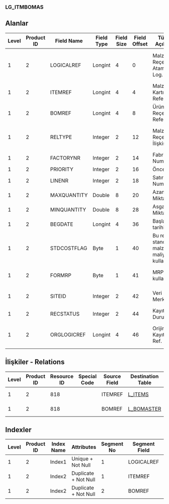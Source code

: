 ### LG_ITMBOMAS

## Alanlar

**Level**|**Product ID**|**Field Name**|**Field Type**|**Field Size**|**Field Offset**|**Türkçe Açıklama**|**Expression**
-----|-----|-----|-----|-----|-----|-----|-----
1|2|LOGICALREF|Longint|4|0|Malzeme - Reçete Ataması Log. Ref.|Item - Bill Of Material Assignment Logical Reference
1|2|ITEMREF|Longint|4|4|Malzeme Kartı Referansı|Item Card Reference
1|2|BOMREF|Longint|4|8|Ürün Reçetesi Referansı|Bill Of Material Reference
1|2|RELTYPE|Integer|2|12|Malzeme - Reçete İlişkisi Türü|Item - Bill Of Material Relation Type
1|2|FACTORYNR|Integer|2|14|Fabrika Numarası|Plant Number
1|2|PRIORITY|Integer|2|16|Öncelik|Priority
1|2|LINENR|Integer|2|18|Satır Numarası|Line Number
1|2|MAXQUANTITY|Double|8|20|Azami Miktar|Maximum Quantity
1|2|MINQUANTITY|Double|8|28|Asgari Miktar|Minimum Quantity
1|2|BEGDATE|Longint|4|36|Başlangıç tarihi|Start Date
1|2|STDCOSTFLAG|Byte|1|40|Bu reçete standart malzeme maliyetinde kullanılacak|Use This BOM in Standart Material Cost
1|2|FORMRP|Byte|1|41|MRP için kullanılacak|Will be Used for MRP
1|2|SITEID|Integer|2|42|Veri Merkezi|Data Processing Site
1|2|RECSTATUS|Integer|2|44|Kayıt Durumu|Record Status
1|2|ORGLOGICREF|Longint|4|46|Orijinal Kayıt Log. Ref.|Original Record Logical Reference

## İlişkiler - Relations
**Level**|**Product ID**|**Resource ID**|**Special Code**|**Source Field**|**Destination Table**|**Destination Field**|**Relation Type**|**Extra Condition**
-----|-----|-----|-----|-----|-----|-----|-----|-----
1|2|818||ITEMREF|[L_ITEMS](../L_ITEMS "L_ITEMS")|LOGICALREF|one-to-one|
1|2|818||BOMREF|[L_BOMASTER](../L_BOMASTER "L_BOMASTER")|LOGICALREF|one-to-one|

## Indexler
**Level**|**Product ID**|**Index Name**|**Attributes**|**Segment No**|**Segment Field**|**Sense**
-----|-----|-----|-----|-----|-----|-----
1|2|Index1|Unique + Not Null|1|LOGICALREF|Ascending
1|2|Index2|Duplicate + Not Null|1|ITEMREF|Ascending
1|2|Index2|Duplicate + Not Null|2|BOMREF|Ascending
